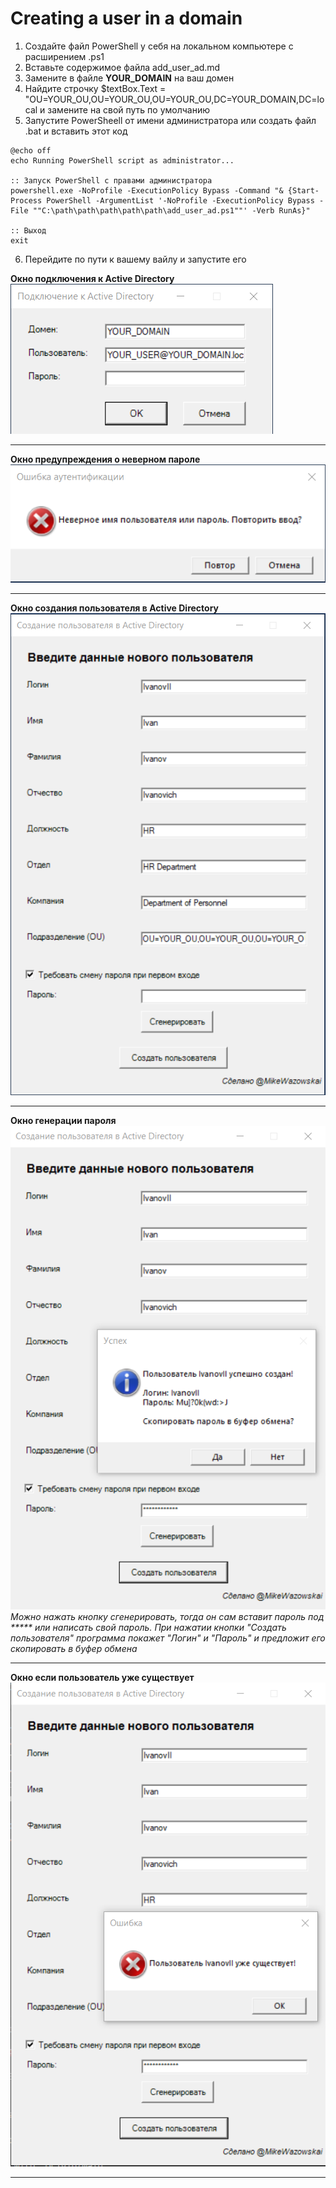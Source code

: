 # Creating a user in a domain
1) Создайте файл PowerShell у себя на локальном компьютере с расширением .ps1
2) Вставьте содержимое файла add_user_ad.md
3) Замените в файле **YOUR_DOMAIN** на ваш домен
4) Найдите строчку $textBox.Text = "OU=YOUR_OU,OU=YOUR_OU,OU=YOUR_OU,DC=YOUR_DOMAIN,DC=local и замените на свой путь по умолчанию
5) Запустите PowerSheell от имени администратора
или создать файл .bat и вставить этот код
```
@echo off
echo Running PowerShell script as administrator...

:: Запуск PowerShell с правами администратора
powershell.exe -NoProfile -ExecutionPolicy Bypass -Command "& {Start-Process PowerShell -ArgumentList '-NoProfile -ExecutionPolicy Bypass -File ""C:\path\path\path\path\path\add_user_ad.ps1""' -Verb RunAs}"

:: Выход
exit

```
6) Перейдите по пути к вашему вайлу и запустите его

**Окно подключения к Active Directory**
![Окно автаризации в AD](./img/connecting_to_ad.png)
_____

**Окно предупреждения о неверном пароле**
![ERROR](./img/ERROR.png)
_____

**Окно создания пользователя в Active Directory**
![Окно автаризации в AD](./img/creating_users.png)
_____

**Окно генерации пароля**
![Окно автаризации в AD](./img/user_pass.png)
*Можно нажать кнопку сгенерировать, тогда он сам вставит пароль под ***** или написать свой пароль. При нажатии кнопки "Создать пользователя" программа покажет "Логин" и "Пароль" и предложит его скопировать в буфер обмена*
_____

**Окно если пользователь уже существует**
![Окно автаризации в AD](./img/ERROR2.png)
_____